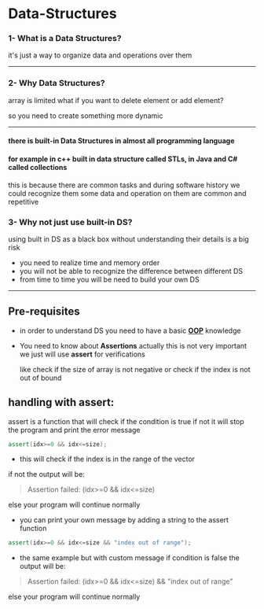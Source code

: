 # Data-Structures


### 1- What is a Data Structures? 
it's just a way to organize data and operations over them 

---

### 2- Why Data Structures?
array is limited what if you want to delete element or add element? 

so you need to create something more dynamic

---


#### there is built-in Data Structures in almost all programming language 

#### for example in c++ built in data structure called STLs, in Java and C# called collections

this is because there are common tasks and during software history we could recognize them 
some data and operation on them are common and repetitive 
### 3- Why not just use built-in DS?
using built in DS as a black box without understanding their details is a big risk 

- you need to realize time and memory order
- you will not be able to recognize the difference between different DS 
- from time to time you will be need to build your own DS

---

## Pre-requisites

- in order to understand DS you need to have a basic **[OOP](https://github.com/MahmoodAyman/OOP-CPP)** knowledge

- You need to know about **Assertions** 
    actually this is not very important we just will use **assert** for verifications 

    like check if the size of array is not negative or check if the index is not out of bound

    
## handling with assert:
assert is a function that will check if the condition is true if not it will stop the program and print the error message

```cpp
assert(idx>=0 && idx<=size); 
```
- this will check if the index is in the range of the vector

if not the output will be: 
> Assertion failed: (idx>=0 && idx<=size)

else your program will continue normally


- you can print your own message by adding a string to the assert function

```cpp
assert(idx>=0 && idx<=size && "index out of range");
```
- the same example but with custom message
if condition is false the output will be:
> Assertion failed: (idx>=0 && idx<=size) && "index out of range"

else your program will continue normally